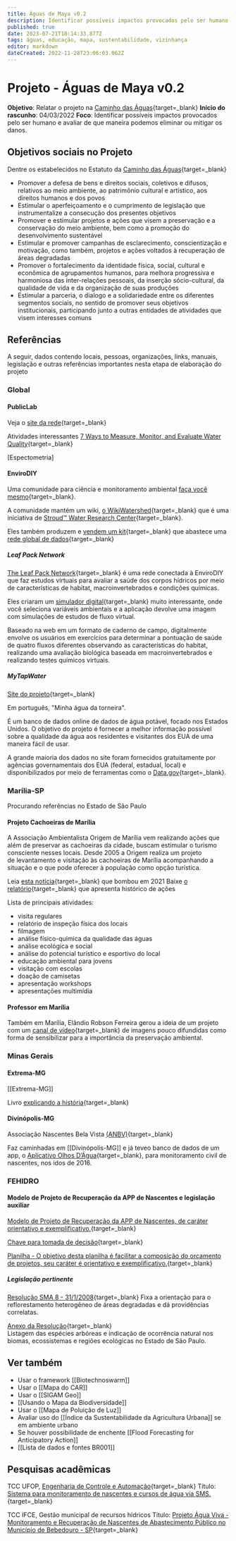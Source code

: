 ```yaml
---
title: Águas de Maya v0.2
description: Identificar possíveis impactos provocados pelo ser humano e avaliar de que maneira podemos eliminar ou mitigar os danos.
published: true
date: 2023-07-21T18:14:33.877Z
tags: águas, educação, mapa, sustentabilidade, vizinhança
editor: markdown
dateCreated: 2022-11-28T23:06:03.062Z
---
```


# Projeto - Águas de Maya v0.2
**Objetivo**: Relatar o projeto na [Caminho das Águas](https://caminhodasaguas.org.br){target=_blank}
**Início do rascunho**: 04/03/2022
**Foco**: Identificar possíveis impactos provocados pelo ser humano e avaliar de que maneira podemos eliminar ou mitigar os danos.



## Objetivos sociais no Projeto
Dentre os estabelecidos no Estatuto da [Caminho das Águas](https://caminhodasaguas.org.br){target=_blank}

- Promover a defesa de bens e direitos sociais, coletivos e difusos, relativos ao meio ambiente, ao patrimônio cultural e artístico, aos direitos humanos e dos povos
- Estimular o aperfeiçoamento e o cumprimento de legislação que instrumentalize a consecução dos presentes objetivos
- Promover e estimular projetos e ações que visem a preservação e a conservação do meio ambiente, bem como a promoção do desenvolvimento sustentável
- Estimular e promover campanhas de esclarecimento, conscientização e motivação, como também, projetos e ações voltados à recuperação de áreas degradadas
- Promover o fortalecimento da identidade física, social, cultural e econômica de agrupamentos humanos, para melhora progressiva e harmoniosa das inter-relações pessoais, da inserção sócio-cultural, da qualidade de vida e da organização de suas produções
- Estimular a parceria, o dialogo e a solidariedade entre os diferentes segmentos sociais, no sentido de promover seus objetivos institucionais, participando junto a outras entidades de atividades que visem interesses comuns



## Referências
A seguir, dados contendo locais, pessoas, organizações, links, manuais, legislação e outras referências importantes nesta etapa de elaboração do projeto


### Global

#### PublicLab
Veja o [site da rede](https://publiclab.org){target=_blank}

Atividades interessantes
[7 Ways to Measure, Monitor, and Evaluate Water Quality](https://publiclab.org/notes/anngneal/12-08-2017/7-ways-to-measure-monitor-and-evaluate-water-quality){target=_blank}

[Espectometria]


#### EnviroDIY
Uma comunidade para ciência e monitoramento ambiental [faça você mesmo](https://www.envirodiy.org/){target=_blank}.

A comunidade mantém um wiki, [o WikiWatershed](https://wikiwatershed.org/){target=_blank} que é uma iniciativa de [Stroud™ Water Research Center](http://www.stroudcenter.org){target=_blank}.

Eles também produzem e [vendem um kit](https://www.envirodiy.org/product/envirodiy-monitoring-station-kit/){target=_blank} que abastece uma [rede global de dados](https://monitormywatershed.org/){target=_blank}

##### Leaf Pack Network
[The Leaf Pack Network](https://leafpacknetwork.org/){target=_blank} é uma rede conectada à EnviroDIY que faz estudos virtuais para avaliar a saúde dos corpos hídricos por meio de características de habitat, macroinvertebrados e condições químicas.

Eles criaram um [simulador digital](https://wikiwatershed.org/leaf-pack-network-simulation/){target=_blank} muito interessante, onde você seleciona variáveis ambientais e a aplicação devolve uma imagem com simulações de estudos de fluxo virtual.

Baseado na web em um formato de caderno de campo, digitalmente envolve os usuários em exercícios para determinar a pontuação de saúde de quatro fluxos diferentes observando as características do habitat, realizando uma avaliação biológica baseada em macroinvertebrados e realizando testes químicos virtuais.

##### MyTapWater
[Site do projeto](https://mytapwater.org ){target=_blank}

Em português, "Minha água da torneira".

É um banco de dados online de dados de água potável, focado nos Estados Unidos. O objetivo do projeto é fornecer a melhor informação possível sobre a qualidade da água aos residentes e visitantes dos EUA de uma maneira fácil de usar.

A grande maioria dos dados no site foram fornecidos gratuitamente por agências governamentais dos EUA (federal, estadual, local) e disponibilizados por meio de ferramentas como o [Data.gov](https://data.gov){target=_blank}. 


### Marília-SP
Procurando referências no Estado de São Paulo

#### Projeto Cachoeiras de Marília
A Associação Ambientalista Origem de Marília vem realizando ações que além de preservar as cachoeiras da cidade, buscam estimular o turismo consciente nesses locais. Desde 2005 a Origem realiza um projeto de levantamento e visitação às cachoeiras de Marília acompanhando a situação e o que pode oferecer à população como opção turística.

Leia [esta notícia](https://www.giromarilia.com.br/noticia/giro-marilia/vistoria-de-ong-aponta-riscos-a-duas-cachoeiras-de-marilia-e-caso-vai-ao-mp/85296){target=_blank} que bombou em 2021
Baixe [o relatório](https://www.giromarilia.com.br/plugins/kcfinder/upload/files/Projeto%20Cachoeiras%20-%20Hist%C3%B3rico%2001%2015.doc){target=_blank} que apresenta histórico de ações

Lista de principais atividades:

-  visita regulares
-  relatório de inspeção física dos locais
-  filmagem
-  análise físico-química da qualidade das águas
-  análise ecológica e social
-  análise do potencial turístico e esportivo do local
-  educação ambiental para jovens
-  visitação com escolas
-  doação de camisetas
-  apresentação workshops
-  apresentações multimídia

#### Professor em Marília

Também em Marília, Elândio Robson Ferreira gerou a ideia de um projeto com um [canal de vídeo](https://www.youtube.com/channel/UCnhPVoqlzQOWqNlL9rorwmw){target=_blank} de imagens pouco difundidas como forma de sensibilizar para a importância da preservação ambiental.


### Minas Gerais

#### Extrema-MG
[[Extrema-MG]]

Livro [explicando a história](https://agencia.baciaspcj.org.br/docs/outros/conservador-aguas-livro.pdf){target=_blank}

#### Divinópolis-MG
Associação Nascentes Bela Vista [(ANBV)](https://anbv.blogspot.com){target=_blank}

Faz caminhadas em [[Divinópolis-MG]] e já teveo banco de dados de um app, o [Aplicativo Olhos D’Água](https://g1.globo.com/mg/centro-oeste/noticia/2016/08/aplicativo-para-monitoramento-de-nascentes-e-desenvolvido-em-mg.html){target=_blank}, para monitoramento civil de nascentes, nos idos de 2016.


### FEHIDRO

#### Modelo de Projeto de Recuperação da APP de Nascentes e legislação auxiliar

[Modelo de Projeto de Recuperação da APP de Nascentes, de caráter orientativo e exemplificativo.](https://sigam.ambiente.sp.gov.br/sigam3/Repositorio/222/Documentos/FEHIDRO/ModeloProjeto.doc){target=_blank}

[Chave para tomada de decisão](https://sigam.ambiente.sp.gov.br/sigam3/Repositorio/222/Documentos/FEHIDRO/chave_decisao.pdf){target=_blank}

[Planilha - O objetivo desta planilha é facilitar a composição do orçamento de projetos, seu caráter é orientativo e exemplificativo.](https://sigam.ambiente.sp.gov.br/sigam3/Repositorio/222/Documentos/FEHIDRO/Exemplo_OrcNasc.xls){target=_blank}


##### **Legislação pertinente**  
  
[Resolução SMA 8 - 31/1/2008](https://sigam.ambiente.sp.gov.br/sigam3/Repositorio/222/Documentos/RES_SMA_2008_08.pdf){target=_blank}
Fixa a orientação para o reflorestamento heterogêneo de áreas degradadas e dá providências correlatas.  
  
[Anexo da Resolução](https://sigam.ambiente.sp.gov.br/sigam3/Repositorio/222/Documentos/FEHIDRO/2008Res_SMA8_anexo.pdf){target=_blank}  
Listagem das espécies arbóreas e indicação de ocorrência natural nos biomas, ecossistemas e regiões ecológicas no Estado de São Paulo.


## Ver também

- Usar o framework [[Biotechnoswarm]]
- Usar o [[Mapa do CAR]]
- Usar o [[SIGAM Geo]]
- [[Usando o Mapa da Biodiversidade]]
- Usar o [[Mapa de Poluição de Luz]]
- Avaliar uso do [[Índice da Sustentabilidade da Agricultura Urbana]] se em ambiente urbano
- Se houver possibilidade de enchente [[Flood Forecasting for Anticipatory Action]]
- [[Lista de dados e fontes BR001]]

## Pesquisas acadêmicas

TCC UFOP, [Engenharia de Controle e Automação](https://www.monografias.ufop.br/handle/35400000/73){target=_blank}
Título: [Sistema para monitoramento de nascentes e cursos de água via SMS.](https://www.monografias.ufop.br/handle/35400000/1209){target=_blank}

TCC IFCE, Gestão municipal de recursos hídricos
Título: [Projeto Água Viva - Monitoramento e Recuperação de Nascentes de Abastecimento Público no Município de Bebedouro - SP](http://dspace.agencia.gov.br:8080/conhecerhana/2349){target=_blank}
